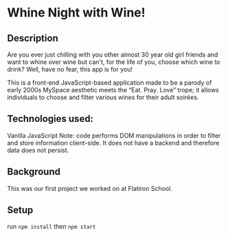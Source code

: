 # Whine Night with Wine!

## Description

Are you ever just chilling with you other almost 30 year old girl friends and want to whine over wine but can't, for the life of you, choose which wine to drink? Well, have no fear, this app is for you!

This is a front-end JavaScript-based application made to be a parody of early 2000s MySpace aesthetic meets the “Eat. Pray.
Love” trope; it allows individuals to choose and filter various wines for their adult soirées.

## Technologies used:

Vanilla JavaScript
Note: code performs DOM manipulations in order to filter and store information client-side. It does not have a backend and therefore data does not persist.

## Background

This was our first project  we worked on at Flatiron School.

## Setup

run `npm install` then `npm start`
